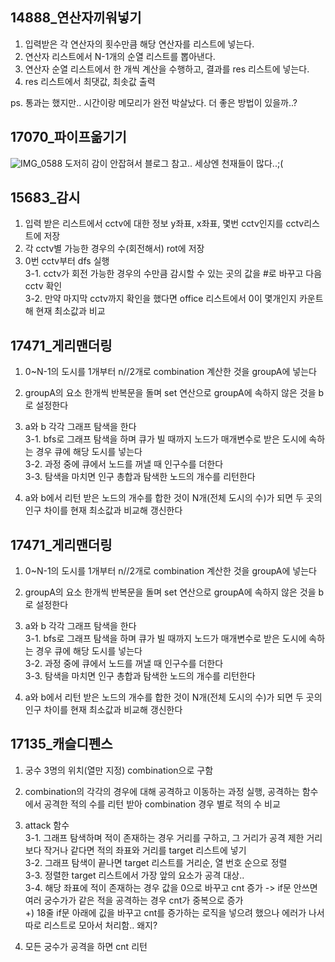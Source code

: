## 14888_연산자끼워넣기
1. 입력받은 각 연산자의 횟수만큼 해당 연산자를 리스트에 넣는다.
2. 연산자 리스트에서 N-1개의 순열 리스트를 뽑아낸다.
3. 연산자 순열 리스트에서 한 개씩 계산을 수행하고, 결과를 res 리스트에 넣는다.
4. res 리스트에서 최댓값, 최솟값 출력

ps. 통과는 했지만.. 시간이랑 메모리가 완전 박살났다. 더 좋은 방법이 있을까..?

## 17070_파이프옮기기
![IMG_0588](https://user-images.githubusercontent.com/49333608/185776334-e22f97ae-9855-49eb-ac80-3efd5f7bfb03.jpg)
도저히 감이 안잡혀서 블로그 참고.. 세상엔 천재들이 많다..;(

## 15683_감시
1. 입력 받은 리스트에서 cctv에 대한 정보 y좌표, x좌표, 몇번 cctv인지를 cctv리스트에 저장
2. 각 cctv별 가능한 경우의 수(회전해서) rot에 저장
3. 0번 cctv부터 dfs 실행 <br>
3-1. cctv가 회전 가능한 경우의 수만큼 감시할 수 있는 곳의 값을 #로 바꾸고 다음 cctv 확인 <br>
3-2. 만약 마지막 cctv까지 확인을 했다면 office 리스트에서 0이 몇개인지 카운트해 현재 최소값과 비교 <br>
   
## 17471_게리맨더링
1. 0~N-1의 도시를 1개부터 n//2개로 combination 계산한 것을 groupA에 넣는다
2. groupA의 요소 한개씩 반복문을 돌며 set 연산으로 groupA에 속하지 않은 것을 b로 설정한다
3. a와 b 각각 그래프 탐색을 한다<br>
3-1. bfs로 그래프 탐색을 하며 큐가 빌 때까지 노드가 매개변수로 받은 도시에 속하는 경우 큐에 해당 도시를 넣는다<br>
   3-2. 과정 중에 큐에서 노드를 꺼낼 때 인구수를 더한다<br>
   3-3. 탐색을 마치면 인구 총합과 탐색한 노드의 개수를 리턴한다<br>
   
4. a와 b에서 리턴 받은 노드의 개수를 합한 것이 N개(전체 도시의 수)가 되면 두 곳의 인구 차이를 현재 최소값과 비교해 갱신한다

## 17471_게리맨더링
1. 0~N-1의 도시를 1개부터 n//2개로 combination 계산한 것을 groupA에 넣는다
2. groupA의 요소 한개씩 반복문을 돌며 set 연산으로 groupA에 속하지 않은 것을 b로 설정한다
3. a와 b 각각 그래프 탐색을 한다<br>
3-1. bfs로 그래프 탐색을 하며 큐가 빌 때까지 노드가 매개변수로 받은 도시에 속하는 경우 큐에 해당 도시를 넣는다<br>
   3-2. 과정 중에 큐에서 노드를 꺼낼 때 인구수를 더한다<br>
   3-3. 탐색을 마치면 인구 총합과 탐색한 노드의 개수를 리턴한다<br>
   
4. a와 b에서 리턴 받은 노드의 개수를 합한 것이 N개(전체 도시의 수)가 되면 두 곳의 인구 차이를 현재 최소값과 비교해 갱신한다

## 17135_캐슬디펜스
1. 궁수 3명의 위치(열만 지정) combination으로 구함
2. combination의 각각의 경우에 대해 공격하고 이동하는 과정 실행, 공격하는 함수에서 공격한 적의 수를 리턴 받아 combination 경우 별로 적의 수 비교
3. attack 함수<br>
3-1. 그래프 탐색하며 적이 존재하는 경우 거리를 구하고, 그 거리가 공격 제한 거리보다 작거나 같다면 적의 좌표와 거리를 target 리스트에 넣기<br>
   3-2. 그래프 탐색이 끝나면 target 리스트를 거리순, 열 번호 순으로 정렬<br>
   3-3. 정렬한 target 리스트에서 가장 앞의 요소가 공격 대상.. <br>
   3-4. 해당 좌표에 적이 존재하는 경우 값을 0으로 바꾸고 cnt 증가 -> if문 안쓰면 여러 궁수가가 같은 적을 공격하는 경우 cnt가 중복으로 증가<br>
   +) 18줄 if문 아래에 깂을 바꾸고 cnt를 증가하는 로직을 넣으려 했으나 에러가 나서 따로 리스트로 모아서 처리함.. 왜지?
   
4. 모든 궁수가 공격을 하면 cnt 리턴